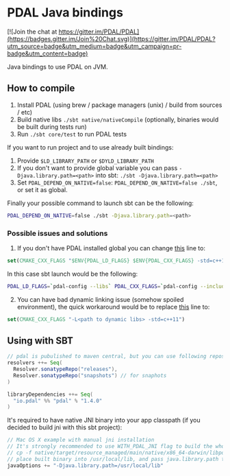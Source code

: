 # PDAL Java bindings

[![Join the chat at https://gitter.im/PDAL/PDAL](https://badges.gitter.im/Join%20Chat.svg)](https://gitter.im/PDAL/PDAL?utm_source=badge&utm_medium=badge&utm_campaign=pr-badge&utm_content=badge)

Java bindings to use PDAL on JVM.

## How to compile

1. Install PDAL (using brew / package managers (unix) / build from sources / etc)
2. Build native libs `./sbt native/nativeCompile` (optionally, binaries would be built during tests run)
3. Run `./sbt core/test` to run PDAL tests

If you want to run project and to use already built bindings:

1. Provide `$LD_LIBRARY_PATH` or `$DYLD_LIBRARY_PATH`
2. If you don't want to provide global variable you can pass `-Djava.library.path=<path>` into sbt:
  `./sbt -Djava.library.path=<path>`
3. Set `PDAL_DEPEND_ON_NATIVE=false`: `PDAL_DEPEND_ON_NATIVE=false ./sbt`, or set it as global.

Finally your possible command to launch sbt can be the following:

```bash
PDAL_DEPEND_ON_NATIVE=false ./sbt -Djava.library.path=<path>
```

### Possible issues and solutions

1. If you don't have PDAL installed global you can change [this](./java/native/src/CMakeLists.txt#L25) line to:

  ```cmake
  set(CMAKE_CXX_FLAGS "$ENV{PDAL_LD_FLAGS} $ENV{PDAL_CXX_FLAGS} -std=c++11")
  ```
  In this case sbt launch would be the following:

  ```bash
  PDAL_LD_FLAGS=`pdal-config --libs` PDAL_CXX_FLAGS=`pdal-config --includes` ./sbt
  ```

2. You can have bad dynamic linking issue (somehow spoiled environment), the quick workaround would be to replace [this](./java/native/src/CMakeLists.txt#L25) line to:

  ```cmake
  set(CMAKE_CXX_FLAGS "-L<path to dynamic libs> -std=c++11")
  ```

## Using with SBT

```scala
// pdal is pubulished to maven central, but you can use following repos in addition
resolvers ++= Seq(
  Resolver.sonatypeRepo("releases"),
  Resolver.sonatypeRepo("snapshots") // for snaphots
)

libraryDependencies ++= Seq(
  "io.pdal" %% "pdal" % "1.4.0"
)
```

It's required to have native JNI binary into your app classpath (if you decided to build jni with this sbt project):

```scala
// Mac OS X example with manual jni installation 
// It's strongly recommended to use WITH_PDAL_JNI flag to build the whole PDAL
// cp -f native/target/resource_managed/main/native/x86_64-darwin/libpdaljni.1.4.dylib /usr/local/lib/libpdaljni.1.4.dylib
// place built binary into /usr/local/lib, and pass java.library.path to your JVM
javaOptions += "-Djava.library.path=/usr/local/lib"
```